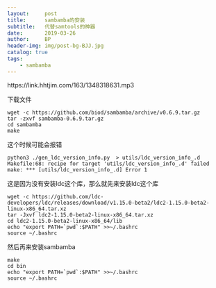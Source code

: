```yaml
---
layout:     post
title:      sambamba的安装
subtitle:   代替samtools的神器
date:       2019-03-26
author:     BP
header-img: img/post-bg-BJJ.jpg
catalog: true
tags:
    - sambamba
---
```

<p>https://link.hhtjim.com/163/1348318631.mp3</p>

下载文件
```
wget -c https://github.com/biod/sambamba/archive/v0.6.9.tar.gz
tar -zxvf sambamba-0.6.9.tar.gz
cd sambamba
make
```
这个时候可能会报错
```
python3 ./gen_ldc_version_info.py  > utils/ldc_version_info_.d
Makefile:68: recipe for target 'utils/ldc_version_info_.d' failed
make: *** [utils/ldc_version_info_.d] Error 1
```
这是因为没有安装ldc这个库，那么就先来安装ldc这个库
```
wget -c https://github.com/ldc-developers/ldc/releases/download/v1.15.0-beta2/ldc2-1.15.0-beta2-linux-x86_64.tar.xz
tar -Jxvf ldc2-1.15.0-beta2-linux-x86_64.tar.xz
cd ldc2-1.15.0-beta2-linux-x86_64/lib
echo "export PATH=`pwd`:$PATH" >>~/.bashrc
source ~/.bashrc
```
然后再来安装sambamba
```
make
cd bin
echo "export PATH=`pwd`:$PATH" >>~/.bashrc
source ~/.bashrc
```
